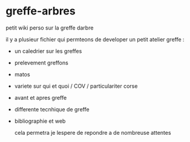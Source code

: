 # greffe-arbres
petit wiki perso sur la greffe darbre

il y a plusieur fichier qui permteons de developer un petit atelier greffe :
 - un caledrier sur les greffes 
- prelevement greffons
- matos
- variete sur qui et quoi / COV / particulariter corse
- avant et apres greffe
- differente tecnhique de greffe
- bibliographie et web

   cela permetra je lespere de repondre a de nombreuse attentes 
